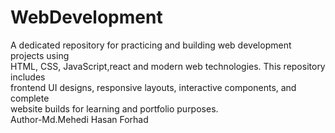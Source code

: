 # WebDevelopment
A dedicated repository for practicing and building web development projects using <br>
HTML, CSS, JavaScript,react and modern web technologies. This repository includes <br>
frontend UI designs, responsive layouts, interactive components, and complete <br>
website builds for learning and portfolio purposes.<br>
Author-Md.Mehedi Hasan Forhad

